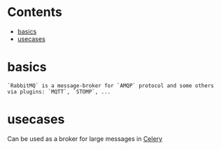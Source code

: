 # Contents

- [basics](#basics)
- [usecases](#usecases)

# basics
    `RabbitMQ` is a message-broker for `AMQP` protocol and some others  
    via plugins: `MQTT`, `STOMP`, ...  
    
# usecases
Can be used as a broker for large messages in [Celery](./celery.md)
